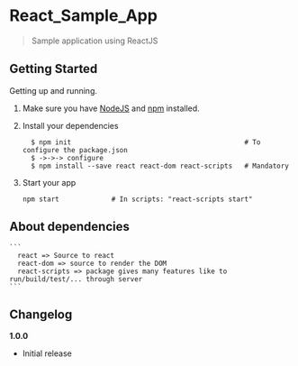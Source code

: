 # React_Sample_App

> Sample application using ReactJS


## Getting Started

Getting up and running.

1. Make sure you have [NodeJS](https://nodejs.org/) and [npm](https://www.npmjs.com/) installed.
2. Install your dependencies
   ```
     $ npm init                                           # To configure the package.json
     $ ->->-> configure 
     $ npm install --save react react-dom react-scripts   # Mandatory
   ```

3. Start your app

    ```
    npm start             # In scripts: "react-scripts start"
    ```

## About dependencies

    ```
      react => Source to react 
      react-dom => source to render the DOM
      react-scripts => package gives many features like to run/build/test/... through server
    ```

## Changelog

__1.0.0__

- Initial release